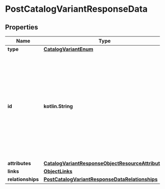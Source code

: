
# PostCatalogVariantResponseData

## Properties
| Name | Type | Description | Notes |
| ------------ | ------------- | ------------- | ------------- |
| **type** | [**CatalogVariantEnum**](CatalogVariantEnum.md) |  |  |
| **id** | **kotlin.String** | The catalog variant ID is a compound ID (string), with format: &#x60;{integration}:::{catalog}:::{external_id}&#x60;. Currently, the only supported integration type is &#x60;$custom&#x60;, and the only supported catalog is &#x60;$default&#x60;. |  |
| **attributes** | [**CatalogVariantResponseObjectResourceAttributes**](CatalogVariantResponseObjectResourceAttributes.md) |  |  |
| **links** | [**ObjectLinks**](ObjectLinks.md) |  |  |
| **relationships** | [**PostCatalogVariantResponseDataRelationships**](PostCatalogVariantResponseDataRelationships.md) |  |  [optional] |



